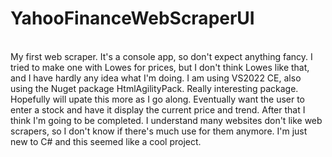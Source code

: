 # YahooFinanceWebScraperUI
<br />
My first web scraper. It's a console app, so don't expect anything fancy. I tried to make one with Lowes for prices, but I don't think Lowes like that, and I have hardly any idea what I'm doing. I am using VS2022 CE, also using the Nuget package HtmlAgilityPack. Really interesting package. 
Hopefully will upate this more as I go along. Eventually want the user to enter a stock and have it display the current price and trend. After that I think I'm going to be completed. 
I understand many websites don't like web scrapers, so I don't know if there's much use for them anymore. I'm just new to C# and this seemed like a cool project.
